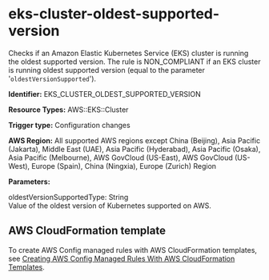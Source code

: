# eks\-cluster\-oldest\-supported\-version<a name="eks-cluster-oldest-supported-version"></a>

Checks if an Amazon Elastic Kubernetes Service \(EKS\) cluster is running the oldest supported version\. The rule is NON\_COMPLIANT if an EKS cluster is running oldest supported version \(equal to the parameter '`oldestVersionSupported`'\)\. 

**Identifier:** EKS\_CLUSTER\_OLDEST\_SUPPORTED\_VERSION

**Resource Types:** AWS::EKS::Cluster

**Trigger type:** Configuration changes

**AWS Region:** All supported AWS regions except China \(Beijing\), Asia Pacific \(Jakarta\), Middle East \(UAE\), Asia Pacific \(Hyderabad\), Asia Pacific \(Osaka\), Asia Pacific \(Melbourne\), AWS GovCloud \(US\-East\), AWS GovCloud \(US\-West\), Europe \(Spain\), China \(Ningxia\), Europe \(Zurich\) Region

**Parameters:**

oldestVersionSupportedType: String  
Value of the oldest version of Kubernetes supported on AWS\.

## AWS CloudFormation template<a name="w2aac12c33c15b9d283c17"></a>

To create AWS Config managed rules with AWS CloudFormation templates, see [Creating AWS Config Managed Rules With AWS CloudFormation Templates](aws-config-managed-rules-cloudformation-templates.md)\.